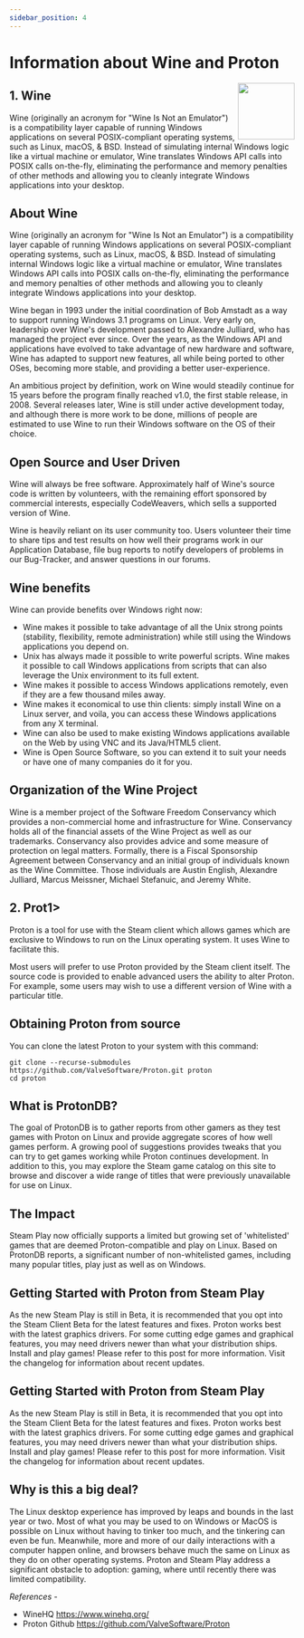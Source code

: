 ```yaml
---
sidebar_position: 4
---
```


# Information about Wine and Proton

<img height="100" align="right" src="https://linuxconfig.org/wp-content/uploads/2016/12/wine_logo.png"/>

## 1. Wine

Wine (originally an acronym for "Wine Is Not an Emulator") is a compatibility layer capable of running Windows applications on several POSIX-compliant operating systems, such as Linux, macOS, & BSD. Instead of simulating internal Windows logic like a virtual machine or emulator, Wine translates Windows API calls into POSIX calls on-the-fly, eliminating the performance and memory penalties of other methods and allowing you to cleanly integrate Windows applications into your desktop.


## About Wine
Wine (originally an acronym for "Wine Is Not an Emulator") is a compatibility layer capable of running Windows applications on several POSIX-compliant operating systems, such as Linux, macOS, & BSD. Instead of simulating internal Windows logic like a virtual machine or emulator, Wine translates Windows API calls into POSIX calls on-the-fly, eliminating the performance and memory penalties of other methods and allowing you to cleanly integrate Windows applications into your desktop.

Wine began in 1993 under the initial coordination of Bob Amstadt as a way to support running Windows 3.1 programs on Linux. Very early on, leadership over Wine's development passed to Alexandre Julliard, who has managed the project ever since. Over the years, as the Windows API and applications have evolved to take advantage of new hardware and software, Wine has adapted to support new features, all while being ported to other OSes, becoming more stable, and providing a better user-experience.

An ambitious project by definition, work on Wine would steadily continue for 15 years before the program finally reached v1.0, the first stable release, in 2008. Several releases later, Wine is still under active development today, and although there is more work to be done, millions of people are estimated to use Wine to run their Windows software on the OS of their choice.

## Open Source and User Driven
Wine will always be free software. Approximately half of Wine's source code is written by volunteers, with the remaining effort sponsored by commercial interests, especially CodeWeavers, which sells a supported version of Wine.

Wine is heavily reliant on its user community too. Users volunteer their time to share tips and test results on how well their programs work in our Application Database, file bug reports to notify developers of problems in our Bug-Tracker, and answer questions in our forums.

## Wine benefits
Wine can provide benefits over Windows right now:

- Wine makes it possible to take advantage of all the Unix strong points (stability, flexibility, remote administration) while still using the Windows applications you depend on.
- Unix has always made it possible to write powerful scripts. Wine makes it possible to call Windows applications from scripts that can also leverage the Unix environment to its full extent.
- Wine makes it possible to access Windows applications remotely, even if they are a few thousand miles away.
- Wine makes it economical to use thin clients: simply install Wine on a Linux server, and voila, you can access these Windows applications from any X terminal.
- Wine can also be used to make existing Windows applications available on the Web by using VNC and its Java/HTML5 client.
- Wine is Open Source Software, so you can extend it to suit your needs or have one of many companies do it for you.

## Organization of the Wine Project
Wine is a member project of the Software Freedom Conservancy which provides a non-commercial home and infrastructure for Wine. Conservancy holds all of the financial assets of the Wine Project as well as our trademarks. Conservancy also provides advice and some measure of protection on legal matters. Formally, there is a Fiscal Sponsorship Agreement between Conservancy and an initial group of individuals known as the Wine Committee. Those individuals are Austin English, Alexandre Julliard, Marcus Meissner, Michael Stefanuic, and Jeremy White.



## 2. Prot1>
Proton is a tool for use with the Steam client which allows games which are exclusive to Windows to run on the Linux operating system. It uses Wine to facilitate this.

Most users will prefer to use Proton provided by the Steam client itself. The source code is provided to enable advanced users the ability to alter Proton. For example, some users may wish to use a different version of Wine with a particular title.

## Obtaining Proton from source
You can clone the latest Proton to your system with this command:

    git clone --recurse-submodules https://github.com/ValveSoftware/Proton.git proton
    cd proton

## What is ProtonDB?
The goal of ProtonDB is to gather reports from other gamers as they test games with Proton on Linux and provide aggregate scores of how well games perform. A growing pool of suggestions provides tweaks that you can try to get games working while Proton continues development. In addition to this, you may explore the Steam game catalog on this site to browse and discover a wide range of titles that were previously unavailable for use on Linux.

## The Impact
Steam Play now officially supports a limited but growing set of 'whitelisted' games that are deemed Proton-compatible and play on Linux. Based on ProtonDB reports, a significant number of non-whitelisted games, including many popular titles, play just as well as on Windows.

## Getting Started with Proton from Steam Play
As the new Steam Play is still in Beta, it is recommended that you opt into the Steam Client Beta for the latest features and fixes.
Proton works best with the latest graphics drivers. For some cutting edge games and graphical features, you may need drivers newer than what your distribution ships.
Install and play games! Please refer to this post for more information.
Visit the changelog for information about recent updates.

## Getting Started with Proton from Steam Play
As the new Steam Play is still in Beta, it is recommended that you opt into the Steam Client Beta for the latest features and fixes.
Proton works best with the latest graphics drivers. For some cutting edge games and graphical features, you may need drivers newer than what your distribution ships.
Install and play games! Please refer to this post for more information.
Visit the changelog for information about recent updates.





## Why is this a big deal?
The Linux desktop experience has improved by leaps and bounds in the last year or two. Most of what you may be used to on Windows or MacOS is possible on Linux without having to tinker too much, and the tinkering can even be fun. Meanwhile, more and more of our daily interactions with a computer happen online, and browsers behave much the same on Linux as they do on other operating systems. Proton and Steam Play address a significant obstacle to adoption: gaming, where until recently there was limited compatibility.





*References* -
- WineHQ https://www.winehq.org/
- Proton Github https://github.com/ValveSoftware/Proton
